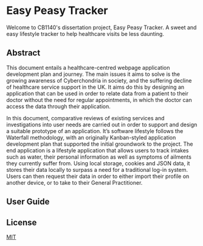 # Easy Peasy Tracker

Welcome to CB1140's dissertation project, Easy Peasy Tracker. A sweet and easy lifestyle tracker to help healthcare visits be less daunting. 

## Abstract

This document entails a healthcare-centred webpage application development plan and journey. The main issues it aims to solve is the growing awareness of Cyberchondria in society, and the suffering decline of healthcare service support in the UK. It aims do this by designing an application that can be used in order to relate data from a patient to their doctor without the need for regular appointments, in which the doctor can access the data through their application. 

In this document, comparative reviews of existing services and investigations into user needs are carried out in order to support and design a suitable prototype of an application. It’s software lifestyle follows the Waterfall methodology, with an originally Kanban-styled application development plan that supported the initial groundwork to the project. The end application is a lifestyle application that allows users to track intakes such as water, their personal information as well as symptoms of ailments they currently suffer from. Using local storage, cookies and JSON data, it stores their data locally to surpass a need for a traditional log-in system. Users can then request their data in order to either import their profile on another device, or to take to their General Practitioner. 



## User Guide





## License
[MIT](https://choosealicense.com/licenses/mit/)
